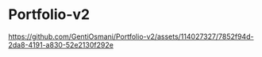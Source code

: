 # Portfolio-v2

https://github.com/GentiOsmani/Portfolio-v2/assets/114027327/7852f94d-2da8-4191-a830-52e2130f292e


